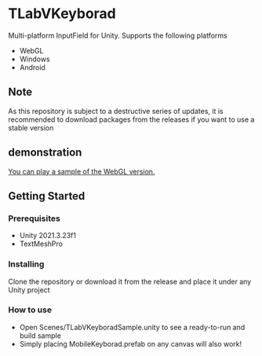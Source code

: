 # TLabVKeyborad
Multi-platform InputField for Unity. Supports the following platforms
- WebGL
- Windows
- Android

## Note
As this repository is subject to a destructive series of updates, it is recommended to download packages from the releases if you want to use a stable version

## demonstration
[You can play a sample of the WebGL version.](https://unityroom.com/games/tlabvkeyborad)

## Getting Started
### Prerequisites
- Unity 2021.3.23f1  
- TextMeshPro

### Installing
Clone the repository or download it from the release and place it under any Unity project

### How to use
- Open Scenes/TLabVKeyboradSample.unity to see a ready-to-run and build sample
- Simply placing MobileKeyborad.prefab on any canvas will also work!
